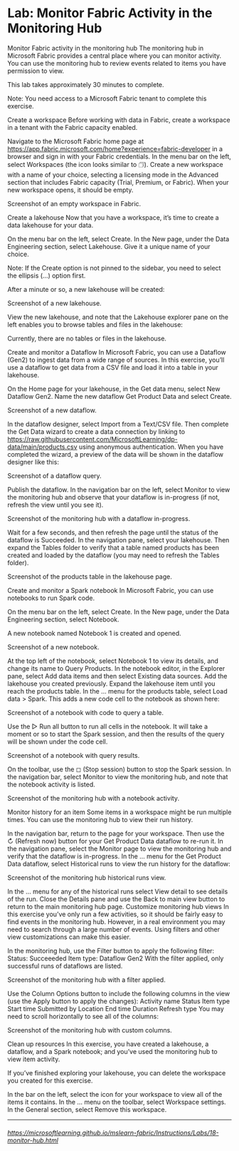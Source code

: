 # Lab: Monitor Fabric Activity in the Monitoring Hub

Monitor Fabric activity in the monitoring hub
The monitoring hub in Microsoft Fabric provides a central place where you can monitor activity. You can use the monitoring hub to review events related to items you have permission to view.

This lab takes approximately 30 minutes to complete.

Note: You need access to a Microsoft Fabric tenant to complete this exercise.

Create a workspace
Before working with data in Fabric, create a workspace in a tenant with the Fabric capacity enabled.

Navigate to the Microsoft Fabric home page at https://app.fabric.microsoft.com/home?experience=fabric-developer in a browser and sign in with your Fabric credentials.
In the menu bar on the left, select Workspaces (the icon looks similar to 🗇).
Create a new workspace with a name of your choice, selecting a licensing mode in the Advanced section that includes Fabric capacity (Trial, Premium, or Fabric).
When your new workspace opens, it should be empty.

Screenshot of an empty workspace in Fabric.

Create a lakehouse
Now that you have a workspace, it’s time to create a data lakehouse for your data.

On the menu bar on the left, select Create. In the New page, under the Data Engineering section, select Lakehouse. Give it a unique name of your choice.

Note: If the Create option is not pinned to the sidebar, you need to select the ellipsis (…) option first.

After a minute or so, a new lakehouse will be created:

Screenshot of a new lakehouse.

View the new lakehouse, and note that the Lakehouse explorer pane on the left enables you to browse tables and files in the lakehouse:

Currently, there are no tables or files in the lakehouse.

Create and monitor a Dataflow
In Microsoft Fabric, you can use a Dataflow (Gen2) to ingest data from a wide range of sources. In this exercise, you’ll use a dataflow to get data from a CSV file and load it into a table in your lakehouse.

On the Home page for your lakehouse, in the Get data menu, select New Dataflow Gen2.
Name the new dataflow Get Product Data and select Create.

Screenshot of a new dataflow.

In the dataflow designer, select Import from a Text/CSV file. Then complete the Get Data wizard to create a data connection by linking to https://raw.githubusercontent.com/MicrosoftLearning/dp-data/main/products.csv using anonymous authentication. When you have completed the wizard, a preview of the data will be shown in the dataflow designer like this:

Screenshot of a dataflow query.

Publish the dataflow.
In the navigation bar on the left, select Monitor to view the monitoring hub and observe that your dataflow is in-progress (if not, refresh the view until you see it).

Screenshot of the monitoring hub with a dataflow in-progress.

Wait for a few seconds, and then refresh the page until the status of the dataflow is Succeeded.
In the navigation pane, select your lakehouse. Then expand the Tables folder to verify that a table named products has been created and loaded by the dataflow (you may need to refresh the Tables folder).

Screenshot of the products table in the lakehouse page.

Create and monitor a Spark notebook
In Microsoft Fabric, you can use notebooks to run Spark code.

On the menu bar on the left, select Create. In the New page, under the Data Engineering section, select Notebook.

A new notebook named Notebook 1 is created and opened.

Screenshot of a new notebook.

At the top left of the notebook, select Notebook 1 to view its details, and change its name to Query Products.
In the notebook editor, in the Explorer pane, select Add data items and then select Existing data sources.
Add the lakehouse you created previously.
Expand the lakehouse item until you reach the products table.
In the … menu for the products table, select Load data > Spark. This adds a new code cell to the notebook as shown here:

Screenshot of a notebook with code to query a table.

Use the ▷ Run all button to run all cells in the notebook. It will take a moment or so to start the Spark session, and then the results of the query will be shown under the code cell.

Screenshot of a notebook with query results.

On the toolbar, use the ◻ (Stop session) button to stop the Spark session.
In the navigation bar, select Monitor to view the monitoring hub, and note that the notebook activity is listed.

Screenshot of the monitoring hub with a notebook activity.

Monitor history for an item
Some items in a workspace might be run multiple times. You can use the monitoring hub to view their run history.

In the navigation bar, return to the page for your workspace. Then use the ↻ (Refresh now) button for your Get Product Data dataflow to re-run it.
In the navigation pane, select the Monitor page to view the monitoring hub and verify that the dataflow is in-progress.
In the … menu for the Get Product Data dataflow, select Historical runs to view the run history for the dataflow:

Screenshot of the monitoring hub historical runs view.

In the … menu for any of the historical runs select View detail to see details of the run.
Close the Details pane and use the Back to main view button to return to the main monitoring hub page.
Customize monitoring hub views
In this exercise you’ve only run a few activities, so it should be fairly easy to find events in the monitoring hub. However, in a real environment you may need to search through a large number of events. Using filters and other view customizations can make this easier.

In the monitoring hub, use the Filter button to apply the following filter:
Status: Succeeeded
Item type: Dataflow Gen2
With the filter applied, only successful runs of dataflows are listed.

Screenshot of the monitoring hub with a filter applied.

Use the Column Options button to include the following columns in the view (use the Apply button to apply the changes):
Activity name
Status
Item type
Start time
Submitted by
Location
End time
Duration
Refresh type
You may need to scroll horizontally to see all of the columns:

Screenshot of the monitoring hub with custom columns.

Clean up resources
In this exercise, you have created a lakehouse, a dataflow, and a Spark notebook; and you’ve used the monitoring hub to view item activity.

If you’ve finished exploring your lakehouse, you can delete the workspace you created for this exercise.

In the bar on the left, select the icon for your workspace to view all of the items it contains.
In the … menu on the toolbar, select Workspace settings.
In the General section, select Remove this workspace.


---
###### https://microsoftlearning.github.io/mslearn-fabric/Instructions/Labs/18-monitor-hub.html
